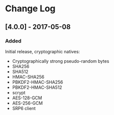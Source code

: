 # Change Log

## [4.0.0] - 2017-05-08

### Added
Initial release, cryptographic natives:
 - Cryptographically strong pseudo-random bytes
 - SHA256
 - SHA512
 - HMAC-SHA256
 - PBKDF2-HMAC-SHA256
 - PBKDF2-HMAC-SHA512
 - scrypt
 - AES-128-GCM
 - AES-256-GCM
 - SRP6 client
